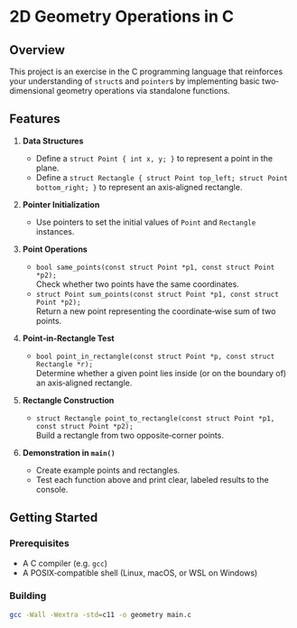 # 2D Geometry Operations in C

## Overview

This project is an exercise in the C programming language that reinforces your understanding of `struct`s and `pointer`s by implementing basic two‐dimensional geometry operations via standalone functions.

## Features

1. **Data Structures**  
   - Define a `struct Point { int x, y; }` to represent a point in the plane.  
   - Define a `struct Rectangle { struct Point top_left; struct Point bottom_right; }` to represent an axis‐aligned rectangle.  

2. **Pointer Initialization**  
   - Use pointers to set the initial values of `Point` and `Rectangle` instances.  

3. **Point Operations**  
   - `bool same_points(const struct Point *p1, const struct Point *p2);`  
     Check whether two points have the same coordinates.  
   - `struct Point sum_points(const struct Point *p1, const struct Point *p2);`  
     Return a new point representing the coordinate‐wise sum of two points.  

4. **Point‐in‐Rectangle Test**  
   - `bool point_in_rectangle(const struct Point *p, const struct Rectangle *r);`  
     Determine whether a given point lies inside (or on the boundary of) an axis‐aligned rectangle.  

5. **Rectangle Construction**  
   - `struct Rectangle point_to_rectangle(const struct Point *p1, const struct Point *p2);`  
     Build a rectangle from two opposite‐corner points.  

6. **Demonstration in `main()`**  
   - Create example points and rectangles.  
   - Test each function above and print clear, labeled results to the console.

## Getting Started

### Prerequisites

- A C compiler (e.g. `gcc`)
- A POSIX‐compatible shell (Linux, macOS, or WSL on Windows)

### Building

```sh
gcc -Wall -Wextra -std=c11 -o geometry main.c

